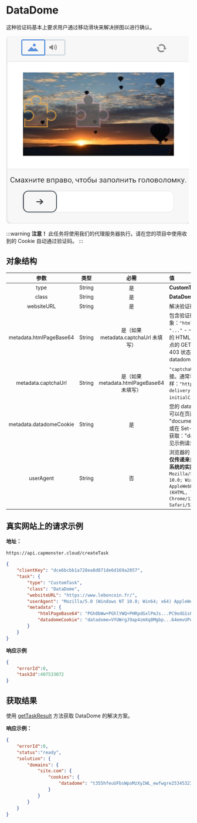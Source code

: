 ﻿---
sidebar_position: 14
sidebar_label: DataDome
---

# DataDome

这种验证码基本上要求用户通过移动滑块来解决拼图以进行确认。

![](datadome.png)

:::warning **注意！**
此任务将使用我们的代理服务器执行。请在您的项目中使用收到的 Cookie 自动通过验证码。
:::

## **对象结构**

|**参数**|**类型**|**必需**|**值**|
| :-: | :-: | :-: | :- | 
|type|String|是|**CustomTask**|
|class|String|是|**DataDome**|
|websiteURL|String|是|解决验证码的主页面地址。|
|metadata.htmlPageBase64|String|是（如果 metadata.captchaUrl 未填写）|包含验证码附加数据的对象：`"htmlPageBase64": "..."` - 一个 base64 编码的 HTML 页面，在对目标站点的 GET 请求响应中带有 403 状态码和 Set-Cookie: datadome="..." 头。|
|metadata.captchaUrl|String|是（如果 metadata.htmlPageBase64 未填写）|`"captchaUrl"` - 验证码链接。通常看起来像这样：`"https://geo.captcha-delivery.com/captcha/?initialCid=..."`。|
|metadata.datadomeCookie|String|是|您的 datadome Cookie。您可以在页面上使用 "document.cookie" 获取，或在 Set-Cookie 请求头中获取："datadome=..."（参见示例请求 /createTask）|
|userAgent|String|否|浏览器的 User-Agent。<br /> **仅传递来自 Windows 操作系统的实际 UA。现在是**： `Mozilla/5.0 (Windows NT 10.0; Win64; x64) AppleWebKit/537.36 (KHTML, like Gecko) Chrome/126.0.0.0 Safari/537.36`|

## **真实网站上的请求示例**

**地址：**
```http
https://api.capmonster.cloud/createTask
```

```json
{
    "clientKey": "dce6bcbb1a728ea8d871de6d169a2057",
    "task": {
        "type": "CustomTask",
        "class": "DataDome",
        "websiteURL": "https://www.leboncoin.fr/",
        "userAgent": "Mozilla/5.0 (Windows NT 10.0; Win64; x64) AppleWebKit/537.36 (KHTML, like Gecko) Chrome/125.0.0.0 Safari/537.36",
        "metadata": {
            "htmlPageBase64": "PGh0bWw+PGhlYWQ+PHRpdGxlPmJs...PC9odG1sPg==",
            "datadomeCookie": "datadome=VYUWrgJ9ap4zmXq8Mgbp...64emvUPeON45z"
        }
    }
}
```

**响应示例**

```json
{
    "errorId":0,
    "taskId":407533072
}
```

## **获取结果**
使用 [getTaskResult](../api/methods/get-task-result.md) 方法获取 DataDome 的解决方案。

**响应示例：**

```json
{
    "errorId":0,
    "status":"ready",
    "solution": {
        "domains": {
            "site.com": {
                "cookies": {
                    "datadome": "t355hfeuUFbsWpoMzXyIWL_ewfwgre25345323rwgregeFEkG5iju9esKVfWMzuLAjcfCIJUIHU7332At1l~HY78g782hidwfeO4K2ZP_CFHYUFEgygfiYGfGYEUfgyefWrXG6_3sy; Max-Age=31536000; Domain=.site.com; Path=/; Secure; SameSite=Lax"
                }
            }
        }
    }
}
```
